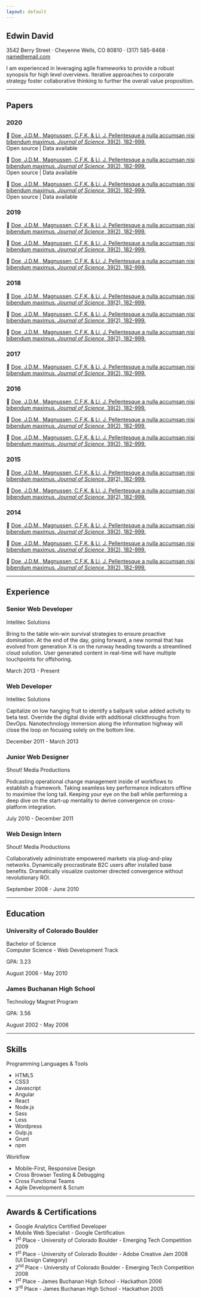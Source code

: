 ```yaml
---
layout: default
---
```


<section class="resume-section p-3 p-lg-5 d-flex align-items-center" id="about">
    <div class="w-100">
        <h1 class="mb-0">Edwin
            <span class="text-primary">David</span>
        </h1>
        <div class="subheading mb-5">3542 Berry Street · Cheyenne Wells, CO 80810 · (317) 585-8468 ·
            <a href="mailto:name@email.com">name@email.com</a>
        </div>
        <p class="lead mb-5">I am experienced in leveraging agile frameworks to provide a robust synopsis for high level overviews. Iterative approaches to corporate strategy foster collaborative thinking to further the overall value proposition.</p>
        <div class="social-icons">
            <a href="#">
                <i class="fab fa-linkedin-in"></i>
            </a>
            <a href="#">
                <i class="fab fa-github"></i>
            </a>
            <a href="#">
                <i class="fab fa-twitter"></i>
            </a>
            <a href="#">
                <i class="fab fa-facebook-f"></i>
            </a>
        </div>
    </div>
</section>

<hr class="m-0">

<section class="resume-p-3 p-lg-5 d-flex align-items-center" id="papers">
    <div class="w-100" markdown="1">

## Papers   
### 2020
:page_with_curl: [Doe, J.D.M., Magnussen, C.F.K. & Li, J. Pellentesque a nulla accumsan nisi bibendum maximus. *Journal of Science*, 39(2), 182-999. ](/study1/)<br>
Open source | Data available

:page_with_curl: [Doe, J.D.M., Magnussen, C.F.K. & Li, J. Pellentesque a nulla accumsan nisi bibendum maximus. *Journal of Science*, 39(2), 182-999. ](/study1/)<br>
Open source | Data available

:page_with_curl: [Doe, J.D.M., Magnussen, C.F.K. & Li, J. Pellentesque a nulla accumsan nisi bibendum maximus. *Journal of Science*, 39(2), 182-999. ](/study1/)<br>
Open source | Data available

### 2019
:page_with_curl: [Doe, J.D.M., Magnussen, C.F.K. & Li, J. Pellentesque a nulla accumsan nisi bibendum maximus. *Journal of Science*, 39(2), 182-999. ](/study1/)

:page_with_curl: [Doe, J.D.M., Magnussen, C.F.K. & Li, J. Pellentesque a nulla accumsan nisi bibendum maximus. *Journal of Science*, 39(2), 182-999. ](/study1/)

:page_with_curl: [Doe, J.D.M., Magnussen, C.F.K. & Li, J. Pellentesque a nulla accumsan nisi bibendum maximus. *Journal of Science*, 39(2), 182-999. ](/study1/)

### 2018
:page_with_curl: [Doe, J.D.M., Magnussen, C.F.K. & Li, J. Pellentesque a nulla accumsan nisi bibendum maximus. *Journal of Science*, 39(2), 182-999. ](/study1/)

:page_with_curl: [Doe, J.D.M., Magnussen, C.F.K. & Li, J. Pellentesque a nulla accumsan nisi bibendum maximus. *Journal of Science*, 39(2), 182-999. ](/study1/)

:page_with_curl: [Doe, J.D.M., Magnussen, C.F.K. & Li, J. Pellentesque a nulla accumsan nisi bibendum maximus. *Journal of Science*, 39(2), 182-999. ](/study1/)

### 2017
:page_with_curl: [Doe, J.D.M., Magnussen, C.F.K. & Li, J. Pellentesque a nulla accumsan nisi bibendum maximus. *Journal of Science*, 39(2), 182-999. ](/study1/)

### 2016
:page_with_curl: [Doe, J.D.M., Magnussen, C.F.K. & Li, J. Pellentesque a nulla accumsan nisi bibendum maximus. *Journal of Science*, 39(2), 182-999. ](/study1/)

:page_with_curl: [Doe, J.D.M., Magnussen, C.F.K. & Li, J. Pellentesque a nulla accumsan nisi bibendum maximus. *Journal of Science*, 39(2), 182-999. ](/study1/)

:page_with_curl: [Doe, J.D.M., Magnussen, C.F.K. & Li, J. Pellentesque a nulla accumsan nisi bibendum maximus. *Journal of Science*, 39(2), 182-999. ](/study1/)

### 2015
:page_with_curl: [Doe, J.D.M., Magnussen, C.F.K. & Li, J. Pellentesque a nulla accumsan nisi bibendum maximus. *Journal of Science*, 39(2), 182-999. ](/study1/)

:page_with_curl: [Doe, J.D.M., Magnussen, C.F.K. & Li, J. Pellentesque a nulla accumsan nisi bibendum maximus. *Journal of Science*, 39(2), 182-999. ](/study1/)

### 2014
:page_with_curl: [Doe, J.D.M., Magnussen, C.F.K. & Li, J. Pellentesque a nulla accumsan nisi bibendum maximus. *Journal of Science*, 39(2), 182-999. ](/study1/)

:page_with_curl: [Doe, J.D.M., Magnussen, C.F.K. & Li, J. Pellentesque a nulla accumsan nisi bibendum maximus. *Journal of Science*, 39(2), 182-999. ](/study1/)

:page_with_curl: [Doe, J.D.M., Magnussen, C.F.K. & Li, J. Pellentesque a nulla accumsan nisi bibendum maximus. *Journal of Science*, 39(2), 182-999. ](/study1/)
</div>
</section>

<hr class="m-0">
<section class="resume-section p-3 p-lg-5 d-flex justify-content-center" id="experience">
    <div class="w-100" markdown="1">
        
## Experience
<div class="resume-item d-flex flex-column flex-md-row justify-content-between mb-5">
    <div class="resume-content">
        <h3 class="mb-0">Senior Web Developer</h3>
        <div class="subheading mb-3">Intelitec Solutions</div>
        <p>Bring to the table win-win survival strategies to ensure proactive domination. At the end of the day, going forward, a new normal that has evolved from generation X is on the runway heading towards a streamlined cloud solution. User generated content in real-time will have multiple touchpoints for offshoring.</p>
    </div>
    <div class="resume-date text-md-right">
        <span class="text-primary">March 2013 - Present</span>
    </div>
</div>

<div class="resume-item d-flex flex-column flex-md-row justify-content-between mb-5">
    <div class="resume-content">
        <h3 class="mb-0">Web Developer</h3>
        <div class="subheading mb-3">Intelitec Solutions</div>
        <p>Capitalize on low hanging fruit to identify a ballpark value added activity to beta test. Override the digital divide with additional clickthroughs from DevOps. Nanotechnology immersion along the information highway will close the loop on focusing solely on the bottom line.</p>
    </div>
    <div class="resume-date text-md-right">
        <span class="text-primary">December 2011 - March 2013</span>
    </div>
</div>

<div class="resume-item d-flex flex-column flex-md-row justify-content-between mb-5">
    <div class="resume-content">
        <h3 class="mb-0">Junior Web Designer</h3>
        <div class="subheading mb-3">Shout! Media Productions</div>
        <p>Podcasting operational change management inside of workflows to establish a framework. Taking seamless key performance indicators offline to maximise the long tail. Keeping your eye on the ball while performing a deep dive on the start-up mentality to derive convergence on cross-platform integration.</p>
    </div>
    <div class="resume-date text-md-right">
        <span class="text-primary">July 2010 - December 2011</span>
    </div>
</div>

<div class="resume-item d-flex flex-column flex-md-row justify-content-between">
    <div class="resume-content">
        <h3 class="mb-0">Web Design Intern</h3>
        <div class="subheading mb-3">Shout! Media Productions</div>
        <p>Collaboratively administrate empowered markets via plug-and-play networks. Dynamically procrastinate B2C users after installed base benefits. Dramatically visualize customer directed convergence without revolutionary ROI.</p>
    </div>
    <div class="resume-date text-md-right">
        <span class="text-primary">September 2008 - June 2010</span>
    </div>
</div>
</div>
</section>

<hr class="m-0">

<section class="resume-section p-3 p-lg-5 d-flex align-items-center" id="education">
    <div class="w-100">
        <h2 class="mb-5">Education</h2>
        <div class="resume-item d-flex flex-column flex-md-row justify-content-between mb-5">
            <div class="resume-content">
            <h3 class="mb-0">University of Colorado Boulder</h3>
            <div class="subheading mb-3">Bachelor of Science</div>
            <div>Computer Science - Web Development Track</div>
            <p>GPA: 3.23</p>
            </div>
            <div class="resume-date text-md-right">
            <span class="text-primary">August 2006 - May 2010</span>
            </div>
        </div>
        <div class="resume-item d-flex flex-column flex-md-row justify-content-between">
            <div class="resume-content">
            <h3 class="mb-0">James Buchanan High School</h3>
            <div class="subheading mb-3">Technology Magnet Program</div>
            <p>GPA: 3.56</p>
            </div>
            <div class="resume-date text-md-right">
            <span class="text-primary">August 2002 - May 2006</span>
            </div>
        </div>
    </div>
</section>

<hr class="m-0">

<section class="resume-section p-3 p-lg-5 d-flex align-items-center" id="skills">
    <div class="w-100">
    <h2 class="mb-5">Skills</h2>
        <div class="subheading mb-3">Programming Languages &amp; Tools</div>
        <ul class="list-inline dev-icons">
            <li class="list-inline-item">
                <div><i class="fab fa-html5"></i><div class="hide">HTML5</div></div>
            </li>
            <li class="list-inline-item">
                <div><i class="fab fa-css3-alt"></i><div class="hide">CSS3</div></div>
            </li>
            <li class="list-inline-item">
                <div><i class="fab fa-js-square"></i><div class="hide">Javascript</div></div>
            </li>
            <li class="list-inline-item">
                <div><i class="fab fa-angular"></i><div class="hide">Angular</div></div>
            </li>
            <li class="list-inline-item">
                <div><i class="fab fa-react"></i><div class="hide">React</div></div>
            </li>
            <li class="list-inline-item">
                <div><i class="fab fa-node-js"></i><div class="hide">Node.js</div></div>
            </li>
            <li class="list-inline-item">
                <div><i class="fab fa-sass"></i><div class="hide">Sass</div></div>
            </li>
            <li class="list-inline-item">
                <div><i class="fab fa-less"></i><div class="hide">Less</div></div>
            </li>
            <li class="list-inline-item">
                <div><i class="fab fa-wordpress"></i><div class="hide">Wordpress</div></div>
            </li>
            <li class="list-inline-item">
                <div><i class="fab fa-gulp"></i><div class="hide">Gulp.js</div></div>
            </li>
            <li class="list-inline-item">
                <div><i class="fab fa-grunt"></i><div class="hide">Grunt</div></div>
            </li>
            <li class="list-inline-item">
                <div><i class="fab fa-npm"></i><div class="hide">npm</div></div>
            </li>
        </ul>
        <div class="subheading mb-3">Workflow</div>
        <ul class="fa-ul mb-0">
            <li>
            <i class="fa-li fa fa-check"></i>
            Mobile-First, Responsive Design</li>
            <li>
            <i class="fa-li fa fa-check"></i>
            Cross Browser Testing &amp; Debugging</li>
            <li>
            <i class="fa-li fa fa-check"></i>
            Cross Functional Teams</li>
            <li>
            <i class="fa-li fa fa-check"></i>
            Agile Development &amp; Scrum</li>
        </ul>
    </div>
</section>

<hr class="m-0">

<section class="resume-section p-3 p-lg-5 d-flex align-items-center" id="awards">
    <div class="w-100">
    <h2 clas    s="mb-5">Awards &amp; Certifications</h2>
        <ul class="fa-ul mb-0">
            <li>
            <i class="fa-li fa fa-trophy text-warning"></i>
            Google Analytics Certified Developer</li>
            <li>
            <i class="fa-li fa fa-trophy text-warning"></i>
            Mobile Web Specialist - Google Certification</li>
            <li>
            <i class="fa-li fa fa-trophy text-warning"></i>
            1<sup>st</sup>
            Place - University of Colorado Boulder - Emerging Tech Competition 2009</li>
            <li>
            <i class="fa-li fa fa-trophy text-warning"></i>
            1<sup>st</sup>
            Place - University of Colorado Boulder - Adobe Creative Jam 2008 (UI Design Category)</li>
            <li>
            <i class="fa-li fa fa-trophy text-warning"></i>
            2<sup>nd</sup>
            Place - University of Colorado Boulder - Emerging Tech Competition 2008</li>
            <li>
            <i class="fa-li fa fa-trophy text-warning"></i>
            1<sup>st</sup>
            Place - James Buchanan High School - Hackathon 2006</li>
            <li>
            <i class="fa-li fa fa-trophy text-warning"></i>
            3<sup>rd</sup>
            Place - James Buchanan High School - Hackathon 2005</li>
        </ul>
    </div>
</section>
